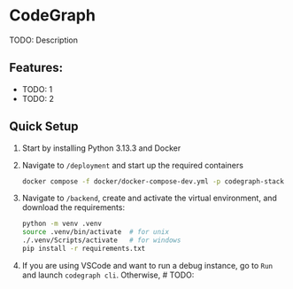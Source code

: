 # CodeGraph

TODO: Description

## Features:
- TODO: 1
- TODO: 2

## Quick Setup
1. Start by installing Python 3.13.3 and Docker

2. Navigate to `/deployment` and start up the required containers

   ```bash
   docker compose -f docker/docker-compose-dev.yml -p codegraph-stack up -d
   ```

2. Navigate to `/backend`, create and activate the virtual environment, and download the requirements:

   ```bash
   python -m venv .venv
   source .venv/bin/activate  # for unix
   ./.venv/Scripts/activate   # for windows
   pip install -r requirements.txt
   ```

3. If you are using VSCode and want to run a debug instance, go to `Run` and launch `codegraph cli`.
   Otherwise, # TODO: